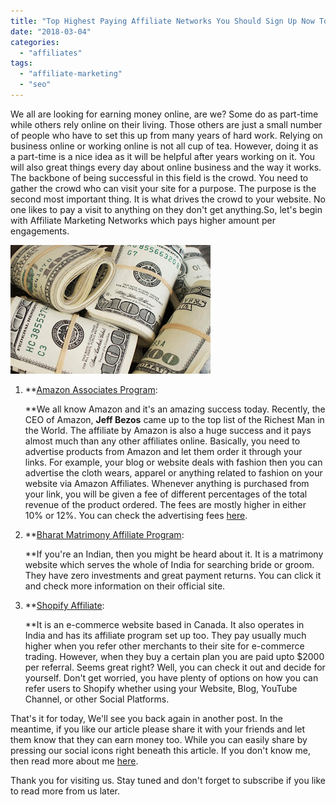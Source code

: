 ```yaml
---
title: "Top Highest Paying Affiliate Networks You Should Sign Up Now To Earn Money Online"
date: "2018-03-04"
categories: 
  - "affiliates"
tags: 
  - "affiliate-marketing"
  - "seo"
---
```


We all are looking for earning money online, are we? Some do as part-time while others rely online on their living. Those others are just a small number of people who have to set this up from many years of hard work. Relying on business online or working online is not all cup of tea. However, doing it as a part-time is a nice idea as it will be helpful after years working on it. You will also great things every day about online business and the way it works. The backbone of being successful in this field is the crowd. You need to gather the crowd who can visit your site for a purpose. The purpose is the second most important thing. It is what drives the crowd to your website. No one likes to pay a visit to anything on they don't get anything.So, let's begin with Affiliate Marketing Networks which pays higher amount per engagements.

[![](images/17123251389_1881fb0ba2_k.jpg)](https://3.bp.blogspot.com/-iXdAcs9B9L8/WpxD2unl5nI/AAAAAAAANdU/Cm1OsoaCFLEqj0CErQBlMgLZ_NK0XRXhQCLcBGAs/s1600/17123251389_1881fb0ba2_k.jpg)

1. **[Amazon Associates Program](https://affiliate-program.amazon.in/):
    
    **We all know Amazon and it's an amazing success today. Recently, the CEO of Amazon, **Jeff Bezos** came up to the top list of the Richest Man in the World. The affiliate by Amazon is also a huge success and it pays almost much than any other affiliates online. Basically, you need to advertise products from Amazon and let them order it through your links. For example, your blog or website deals with fashion then you can advertise the cloth wears, apparel or anything related to fashion on your website via Amazon Affiliates. Whenever anything is purchased from your link, you will be given a fee of different percentages of the total revenue of the product ordered. The fees are mostly higher in either 10% or 12%. You can check the advertising fees [here](https://affiliate-program.amazon.in/welcome/compensation).
2. **[Bharat Matrimony Affiliate Program](http://profile.bharatmatrimony.com/matrimoney/index.php):
    
    **If you're an Indian, then you might be heard about it. It is a matrimony website which serves the whole of India for searching bride or groom. They have zero investments and great payment returns. You can click it and check more information on their official site.
3. **[Shopify Affiliate](https://www.shopify.in/affiliates):
    
    **It is an e-commerce website based in Canada. It also operates in India and has its affiliate program set up too. They pay usually much higher when you refer other merchants to their site for e-commerce trading. However, when they buy a certain plan you are paid upto $2000 per referral. Seems great right? Well, you can check it out and decide for yourself. Don't get worried, you have plenty of options on how you can refer users to Shopify whether using your Website, Blog, YouTube Channel, or other Social Platforms.

That's it for today, We'll see you back again in another post. In the meantime, if you like our article please share it with your friends and let them know that they can earn money too. While you can easily share by pressing our social icons right beneath this article. If you don't know me, then read more about me [here](https://sastaeinstein.com/p/about.html).

Thank you for visiting us. Stay tuned and don't forget to subscribe if you like to read more from us later.

